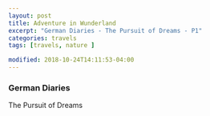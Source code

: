```yaml
---
layout: post
title: Adventure in Wunderland
excerpt: "German Diaries - The Pursuit of Dreams - P1"
categories: travels
tags: [travels, nature ]

modified: 2018-10-24T14:11:53-04:00
---
```


### German Diaries 

The Pursuit of Dreams
